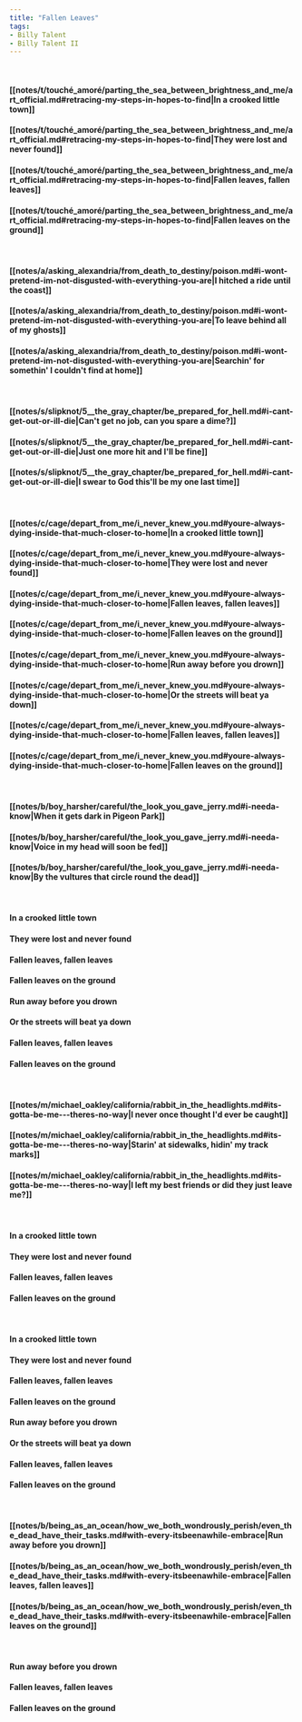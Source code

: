```yaml
---
title: "Fallen Leaves"
tags:
- Billy Talent
- Billy Talent II
---
```

&nbsp;
#### [[notes/t/touché_amoré/parting_the_sea_between_brightness_and_me/art_official.md#retracing-my-steps-in-hopes-to-find|In a crooked little town]]
#### [[notes/t/touché_amoré/parting_the_sea_between_brightness_and_me/art_official.md#retracing-my-steps-in-hopes-to-find|They were lost and never found]]
#### [[notes/t/touché_amoré/parting_the_sea_between_brightness_and_me/art_official.md#retracing-my-steps-in-hopes-to-find|Fallen leaves, fallen leaves]]
#### [[notes/t/touché_amoré/parting_the_sea_between_brightness_and_me/art_official.md#retracing-my-steps-in-hopes-to-find|Fallen leaves on the ground]]
&nbsp;
#### [[notes/a/asking_alexandria/from_death_to_destiny/poison.md#i-wont-pretend-im-not-disgusted-with-everything-you-are|I hitched a ride until the coast]]
#### [[notes/a/asking_alexandria/from_death_to_destiny/poison.md#i-wont-pretend-im-not-disgusted-with-everything-you-are|To leave behind all of my ghosts]]
#### [[notes/a/asking_alexandria/from_death_to_destiny/poison.md#i-wont-pretend-im-not-disgusted-with-everything-you-are|Searchin' for somethin' I couldn't find at home]]
&nbsp;
#### [[notes/s/slipknot/5__the_gray_chapter/be_prepared_for_hell.md#i-cant-get-out-or-ill-die|Can't get no job, can you spare a dime?]]
#### [[notes/s/slipknot/5__the_gray_chapter/be_prepared_for_hell.md#i-cant-get-out-or-ill-die|Just one more hit and I'll be fine]]
#### [[notes/s/slipknot/5__the_gray_chapter/be_prepared_for_hell.md#i-cant-get-out-or-ill-die|I swear to God this'll be my one last time]]
&nbsp;
#### [[notes/c/cage/depart_from_me/i_never_knew_you.md#youre-always-dying-inside-that-much-closer-to-home|In a crooked little town]]
#### [[notes/c/cage/depart_from_me/i_never_knew_you.md#youre-always-dying-inside-that-much-closer-to-home|They were lost and never found]]
#### [[notes/c/cage/depart_from_me/i_never_knew_you.md#youre-always-dying-inside-that-much-closer-to-home|Fallen leaves, fallen leaves]]
#### [[notes/c/cage/depart_from_me/i_never_knew_you.md#youre-always-dying-inside-that-much-closer-to-home|Fallen leaves on the ground]]
#### [[notes/c/cage/depart_from_me/i_never_knew_you.md#youre-always-dying-inside-that-much-closer-to-home|Run away before you drown]]
#### [[notes/c/cage/depart_from_me/i_never_knew_you.md#youre-always-dying-inside-that-much-closer-to-home|Or the streets will beat ya down]]
#### [[notes/c/cage/depart_from_me/i_never_knew_you.md#youre-always-dying-inside-that-much-closer-to-home|Fallen leaves, fallen leaves]]
#### [[notes/c/cage/depart_from_me/i_never_knew_you.md#youre-always-dying-inside-that-much-closer-to-home|Fallen leaves on the ground]]
&nbsp;
#### [[notes/b/boy_harsher/careful/the_look_you_gave_jerry.md#i-needa-know|When it gets dark in Pigeon Park]]
#### [[notes/b/boy_harsher/careful/the_look_you_gave_jerry.md#i-needa-know|Voice in my head will soon be fed]]
#### [[notes/b/boy_harsher/careful/the_look_you_gave_jerry.md#i-needa-know|By the vultures that circle round the dead]]
&nbsp;
#### In a crooked little town
#### They were lost and never found
#### Fallen leaves, fallen leaves
#### Fallen leaves on the ground
#### Run away before you drown
#### Or the streets will beat ya down
#### Fallen leaves, fallen leaves
#### Fallen leaves on the ground
&nbsp;
#### [[notes/m/michael_oakley/california/rabbit_in_the_headlights.md#its-gotta-be-me---theres-no-way|I never once thought I'd ever be caught]]
#### [[notes/m/michael_oakley/california/rabbit_in_the_headlights.md#its-gotta-be-me---theres-no-way|Starin' at sidewalks, hidin' my track marks]]
#### [[notes/m/michael_oakley/california/rabbit_in_the_headlights.md#its-gotta-be-me---theres-no-way|I left my best friends or did they just leave me?]]
&nbsp;
#### In a crooked little town
#### They were lost and never found
#### Fallen leaves, fallen leaves
#### Fallen leaves on the ground
&nbsp;
#### In a crooked little town
#### They were lost and never found
#### Fallen leaves, fallen leaves
#### Fallen leaves on the ground
#### Run away before you drown
#### Or the streets will beat ya down
#### Fallen leaves, fallen leaves
#### Fallen leaves on the ground
&nbsp;
#### [[notes/b/being_as_an_ocean/how_we_both_wondrously_perish/even_the_dead_have_their_tasks.md#with-every-itsbeenawhile-embrace|Run away before you drown]]
#### [[notes/b/being_as_an_ocean/how_we_both_wondrously_perish/even_the_dead_have_their_tasks.md#with-every-itsbeenawhile-embrace|Fallen leaves, fallen leaves]]
#### [[notes/b/being_as_an_ocean/how_we_both_wondrously_perish/even_the_dead_have_their_tasks.md#with-every-itsbeenawhile-embrace|Fallen leaves on the ground]]
&nbsp;
#### Run away before you drown
#### Fallen leaves, fallen leaves
#### Fallen leaves on the ground
